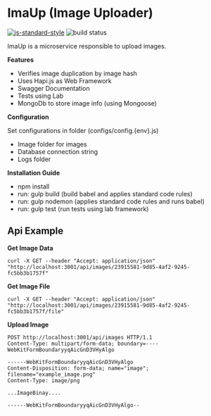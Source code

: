 # ImaUp (Image Uploader)
[![js-standard-style](https://img.shields.io/badge/code%20style-standard-brightgreen.svg)](http://standardjs.com/)
![build status](https://api.travis-ci.org/Talento90/ima-up.svg)

ImaUp is a microservice responsible to upload images. 

**Features**

- Verifies image duplication by image hash
- Uses Hapi.js as Web Framework
- Swagger Documentation
- Tests using Lab
- MongoDb to store image info (using Mongoose)

**Configuration**

Set configurations in folder (configs/config.{env}.js)

- Image folder for images
- Database connection string
- Logs folder

**Installation Guide**

 - npm install 
 - run: gulp build (build babel and applies standard code rules)
 - run: gulp nodemon (applies standard code rules and runs babel)
 - run: gulp test (run tests using lab framework)


Api Example
---------------

**Get Image Data**

    curl -X GET --header "Accept: application/json" "http://localhost:3001/api/images/23915581-9d85-4af2-9245-fc5bb3b1757f"

**Get Image File**

    curl -X GET --header "Accept: application/json" "http://localhost:3001/api/images/23915581-9d85-4af2-9245-fc5bb3b1757f/file"

**Upload Image**

    POST http://localhost:3001/api/images HTTP/1.1
    Content-Type: multipart/form-data; boundary=----WebKitFormBoundaryyqAicGnD3VHyAlgo
   
    ------WebKitFormBoundaryyqAicGnD3VHyAlgo
    Content-Disposition: form-data; name="image"; filename="example_image.png"
    Content-Type: image/png
    
    ...ImageBinay....
    
    ------WebKitFormBoundaryyqAicGnD3VHyAlgo--


